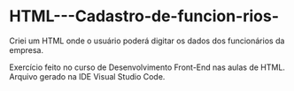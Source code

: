 # HTML---Cadastro-de-funcion-rios-
Criei um HTML onde o usuário poderá digitar os dados dos funcionários da empresa. 

Exercício feito no curso de Desenvolvimento Front-End nas aulas de HTML. 
Arquivo gerado na IDE Visual Studio Code. 
